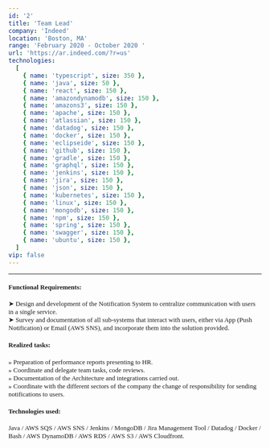 ```yaml
---
id: '2'
title: 'Team Lead'
company: 'Indeed'
location: 'Boston, MA'
range: 'February 2020 - October 2020 '
url: 'https://ar.indeed.com/?r=us'
technologies:
  [
    { name: 'typescript', size: 350 },
    { name: 'java', size: 50 },
    { name: 'react', size: 150 },
    { name: 'amazondynamodb', size: 150 },
    { name: 'amazons3', size: 150 },
    { name: 'apache', size: 150 },
    { name: 'atlassian', size: 150 },
    { name: 'datadog', size: 150 },
    { name: 'docker', size: 150 },
    { name: 'eclipseide', size: 150 },
    { name: 'github', size: 150 },
    { name: 'gradle', size: 150 },
    { name: 'graphql', size: 150 },
    { name: 'jenkins', size: 150 },
    { name: 'jira', size: 150 },
    { name: 'json', size: 150 },
    { name: 'kubernetes', size: 150 },
    { name: 'linux', size: 150 },
    { name: 'mongodb', size: 150 },
    { name: 'npm', size: 150 },
    { name: 'spring', size: 150 },
    { name: 'swagger', size: 150 },
    { name: 'ubuntu', size: 150 },
  ]
vip: false
---
```


---

<font size = 2 face = "Andale Mono" >

#### Functional Requirements:

➤ Design and development of the Notification System to centralize communication with users in a single service.  
➤ Survey and documentation of all sub-systems that interact with users, either via App (Push Notification) or Email (AWS SNS), and incorporate them into the solution provided.

#### Realized tasks:

» Preparation of performance reports presenting to HR.  
» Coordinate and delegate team tasks, code reviews.  
» Documentation of the Architecture and integrations carried out.  
» Coordinate with the different sectors of the company the change of responsibility for sending notifications to users.

#### Technologies used:

Java / AWS SQS / AWS SNS / Jenkins / MongoDB / Jira Management Tool / Datadog / Docker / Bash / AWS DynamoDB / AWS RDS / AWS S3 / AWS Cloudfront.

</font>
